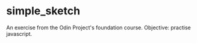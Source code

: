 # simple_sketch
An exercise from the Odin Project's foundation course. 
Objective: practise javascript. 